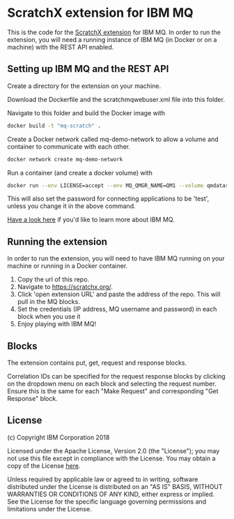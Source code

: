 # ScratchX extension for IBM MQ

This is the code for the [ScratchX extension](https://scratchx.org/) for IBM MQ. In order to run the extension, you will need a running instance of IBM MQ (in Docker or on a machine) with the REST API enabled.

## Setting up IBM MQ and the REST API

Create a directory for the extension on your machine.

Download the Dockerfile and the scratchmqwebuser.xml file into this folder.

Navigate to this folder and build the Docker image with

```bash
docker build -t "mq-scratch" .
```

Create a Docker network called mq-demo-network to allow a volume and container to communicate with each other.

```bash
docker network create mq-demo-network
```

Run a container (and create a docker volume) with

```bash
docker run --env LICENSE=accept --env MQ_QMGR_NAME=QM1 --volume qmdatascratch:/mnt/mqm --publish 1414:1414 --publish 9443:9443 --network mq-demo-network --network-alias qmgr --detach --env MQ_APP_PASSWORD=test mq-scratch:latest
```

This will also set the password for connecting applications to be 'test', unless you change it in the above command.

[Have a look here](https://developer.ibm.com/messaging/learn-mq/) if you'd like to learn more about IBM MQ.

## Running the extension

In order to run the extension, you will need to have IBM MQ running on your machine or running in a Docker container.

1. Copy the url of this repo.
2. Navigate to <https://scratchx.org/>.
3. Click 'open extension URL' and paste the address of the repo. This will pull in the MQ blocks.
4. Set the credentials (IP address, MQ username and password) in each block when you use it
5. Enjoy playing with IBM MQ!

## Blocks

The extension contains put, get, request and response blocks.

Correlation IDs can be specified for the request response blocks by clicking on the dropdown menu on each block and selecting the request number. Ensure this is the same for each "Make Request" and corresponding "Get Response" block.

## License

(c) Copyright IBM Corporation 2018

Licensed under the Apache License, Version 2.0 (the "License");
you may not use this file except in compliance with the License.
You may obtain a copy of the License [here](http://www.apache.org/licenses/LICENSE-2.0).

Unless required by applicable law or agreed to in writing, software
distributed under the License is distributed on an "AS IS" BASIS,
WITHOUT WARRANTIES OR CONDITIONS OF ANY KIND, either express or implied.
See the License for the specific language governing permissions and
limitations under the License.